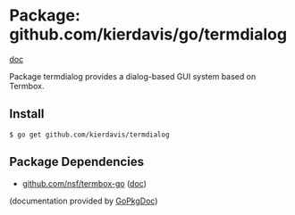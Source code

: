 Package: github.com/kierdavis/go/termdialog
===========================================

[doc](http://godoc.org/github.com/kierdavis/go/termdialog)

Package termdialog provides a dialog-based GUI system based on Termbox.


Install
-------

    $ go get github.com/kierdavis/termdialog

Package Dependencies
--------------------

* [github.com/nsf/termbox-go](https://github.com/nsf/termbox-go) ([doc](http://godoc.org/github.com/nsf/termbox-go))

(documentation provided by [GoPkgDoc](http://godoc.org/))

